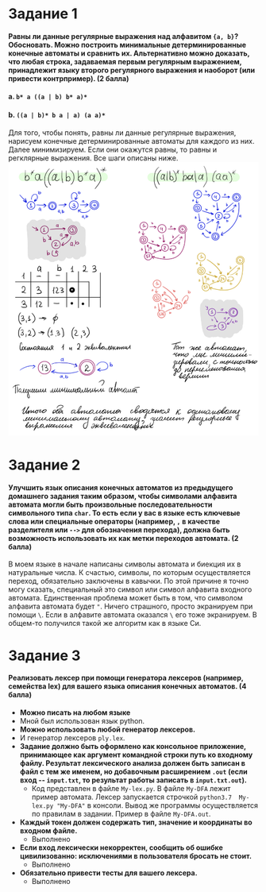 # Задание 1

####  Равны ли данные регулярные выражения над алфавитом `{a, b}`? Обосновать. Можно построить минимальные детерминированные конечные автоматы и сравнить их. Альтернативно можно доказать, что любая строка, задаваемая первым регулярным выражением, принадлежит языку второго регулярного выражения и наоборот (или привести контрпример). (2 балла)
####  a. `b* a ((a | b) b* a)*`
####  b. `((a | b)* b a | a) (a a)*`

Для того, чтобы понять, равны ли данные регулярные выражения, нарисуем конечные детерминированные автоматы для каждого из них. Далее минимизируем. Если они окажутся равны, то равны и регклярные выражения. Все шаги описаны ниже.
<img src="3.jpeg" alt="2" width="600"/>


# Задание 2

#### Улучшить язык описания конечных автоматов из предыдущего домашнего задания таким образом, чтобы символами алфавита автомата могли быть произвольные последовательности символьного типа `char`. То есть если у вас в языке есть ключевые слова или специальные операторы (например, `,` в качестве разделителя или `-->` для обозначения перехода), должна быть возможность использовать их как метки переходов автомата. (2 балла)

В моем языке в начале написаны символы автомата и биекция их в натуральные числа. К счастью, символы, по которым осуществляется переход, обязательно заключены в кавычки. По этой причине я точно могу сказать, специальный это символ или символ алфавита входного автомата. Единственная проблема может быть в том, что символом алфавита автомата будет `"`. Ничего страшного, просто экранируем при помощи `\`. Если в алфавите автомата оказался `\` его тоже экранируем. В общем-то получился такой же алгоритм как в языке Си.


# Задание 3

#### Реализовать лексер при помощи генератора лексеров (например, семейства lex) для вашего языка описания конечных автоматов. (4 балла)
  * __Можно писать на любом языке__
   * Мной был использован язык python.
  * __Можно использовать любой генератор лексеров.__
   * И генератор лексеров `ply.lex`.
  * __Задание должно быть оформлено как консольное приложение, принимающее как аргумент командной строки путь ко входному файлу. Результат лексического анализа должен быть записан в файл с тем же именем, но добавочным расширением `.out` (если вход -- `input.txt`, то результат работы записать в `input.txt.out`).__
    * Код представлен в файле `My-lex.py`. В файле `My-DFA` лежит пример автомата. Лексер запускается строчкой `python3.7  My-lex.py "My-DFA"` в консоли. Вывод же программы осуществляется по правилам в задании. Пример в файле `My-DFA.out`.
  * __Каждый токен должен содержать тип, значение и координаты во входном файле.__
    * Выполнено
  * __Если вход лексически некорректен, сообщить об ошибке цивилизованно: исключениями в пользователя бросать не стоит.__
    * Выполнено
  * __Обязательно привести тесты для вашего лексера.__
    * Выполнено

